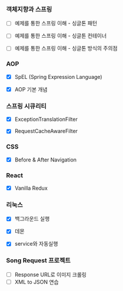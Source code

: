 ### 객체지향과 스프링

- [ ] 예제를 통한 스프링 이해 - 싱글톤 패턴
- [ ] 예제를 통한 스프링 이해 - 싱글톤 컨테이너
- [ ] 예제를 통한 스프링 이해 - 싱글톤 방식의 주의점



### AOP

- [x] SpEL (Spring Expression Language)
- [x] AOP 기본 개념



### 스프링 시큐리티

- [x] ExceptionTranslationFilter
- [x] RequestCacheAwareFilter



### CSS

- [x] Before & After Navigation



### React

- [x] Vanilla Redux



### 리눅스

- [x] 백그라운드 실행
- [x] 데몬
- [x] service와 자동실행



### Song Request 프로젝트

- [ ] Response URL로 이미지 크롤링
- [ ] XML to JSON 연습